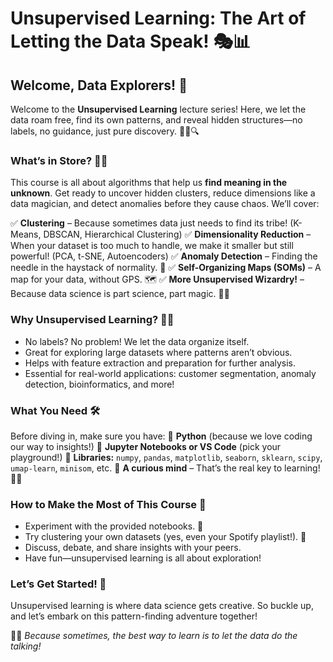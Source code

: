 # Unsupervised Learning: The Art of Letting the Data Speak! 🎭📊

## Welcome, Data Explorers! 🚀
Welcome to the **Unsupervised Learning** lecture series! Here, we let the data roam free, find its own patterns, and reveal hidden structures—no labels, no guidance, just pure discovery. 🕵️‍♂️🔍

### What’s in Store? 🤖🔬
This course is all about algorithms that help us **find meaning in the unknown**. Get ready to uncover hidden clusters, reduce dimensions like a data magician, and detect anomalies before they cause chaos. We’ll cover:

✅ **Clustering** – Because sometimes data just needs to find its tribe! (K-Means, DBSCAN, Hierarchical Clustering)
✅ **Dimensionality Reduction** – When your dataset is too much to handle, we make it smaller but still powerful! (PCA, t-SNE, Autoencoders)
✅ **Anomaly Detection** – Finding the needle in the haystack of normality. 🔎
✅ **Self-Organizing Maps (SOMs)** – A map for your data, without GPS. 🗺️
✅ **More Unsupervised Wizardry!** – Because data science is part science, part magic. 🎩✨

### Why Unsupervised Learning? 🤷‍♂️
- No labels? No problem! We let the data organize itself.
- Great for exploring large datasets where patterns aren’t obvious.
- Helps with feature extraction and preparation for further analysis.
- Essential for real-world applications: customer segmentation, anomaly detection, bioinformatics, and more!

### What You Need 🛠️
Before diving in, make sure you have:
📌 **Python** (because we love coding our way to insights!)
📌 **Jupyter Notebooks or VS Code** (pick your playground!)
📌 **Libraries:** `numpy`, `pandas`, `matplotlib`, `seaborn`, `sklearn`, `scipy`, `umap-learn`, `minisom`, etc.
📌 **A curious mind** – That’s the real key to learning! 🧠💡

### How to Make the Most of This Course 🎯
- Experiment with the provided notebooks. 🔬
- Try clustering your own datasets (yes, even your Spotify playlist!). 🎵
- Discuss, debate, and share insights with your peers.
- Have fun—unsupervised learning is all about exploration!

### Let’s Get Started! 🚀
Unsupervised learning is where data science gets creative. So buckle up, and let’s embark on this pattern-finding adventure together!

🤖✨ _Because sometimes, the best way to learn is to let the data do the talking!_


